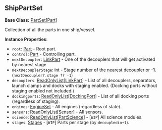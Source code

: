 ## ShipPartSet

**Base Class:** [PartSet](PartSet.1.md)\[[Part](PartBase.md)\]

Collection of all the parts in one ship/vessel.


**Instance Properties:**
- `root`: [Part](PartBase.md) - Root part.
- `control`: [Part](PartBase.md) - Controlling part.
- `nextDecoupler`: [LinkPart](LinkPart.md) - One of the decouplers that will get activated by nearest stage.
- `nextDecouplerStage`: int - Stage number of the nearest decoupler or -1. (`nextDecoupler?.stage ?? -1`)
- `decouplers`: [ReadOnlyList](../API/ReadOnlyList.1.md)\[[LinkPart](LinkPart.md)\] - List of all decouplers, separators, launch clamps and docks with staging enabled. (Docking ports without staging enabled not included.)
- `dockingports`: [ReadOnlyList](../API/ReadOnlyList.1.md)\[[DockingPort](DockingPort.md)\] - List of all docking ports (regardless of staging).
- `engines`: [EngineSet](EngineSet.md) - All engines (regardless of state).
- `sensors`: [ReadOnlyList](../API/ReadOnlyList.1.md)\[[Sensor](Sensor.md)\] - All sensors.
- `science`: [ReadOnlyList](../API/ReadOnlyList.1.md)\[[PartScience](PartScience.md)\] - \[`WIP`\] All science modules.
- `stages`: [Stages](Stages.md) - \[`WIP`\] Parts per stage (by `decoupledin+1`).
